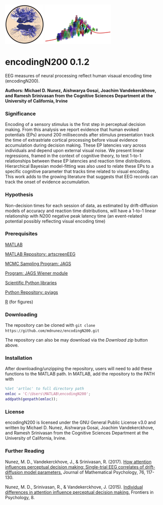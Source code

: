 <img src="./extra/small_hnl_logo.png" height="128"> <img src="./extra/small_cidlab_logo.png" height="128">

# encodingN200 0.1.2
EEG measures of neural processing reflect human visaual encoding time (encodingN200).

**Authors: Michael D. Nunez, Aishwarya Gosai, Joachim Vandekerckhove, and Ramesh Srinivasan from the Cognitive Sciences Department at the University of California, Irvine**

### Significance

Encoding of a sensory stimulus is the first step in perceptual decision making. From this analysis we report evidence that human evoked potentials (EPs) around 200 milliseconds after stimulus presentation track the time of extrastriate cortical processing before visual evidence accumulation during decision making. These EP latencies vary across individuals and depend upon external visual noise. We present linear regressions, framed in the context of cognitive theory, to test 1-to-1 relationships between these EP latencies and reaction time distributions. Hierarchical Bayesian model-fitting was also used to relate these EPs to a specific cognitive parameter that tracks time related to visual encoding. This work adds to the growing literature that suggests that EEG records can track the onset of evidence accumulation.

### Hypothesis

Non-decision times for each session of data, as estimated by drift-diffusion models of accuracy and reaction time distributions, will have a 1-to-1 linear relationship with N200 negative peak latency time (an event-related potential possibly reflecting visual encoding time)

### Prerequisites

[MATLAB](https://www.mathworks.com/)

[MATLAB Repository: artscreenEEG](https://github.com/mdnunez/artscreenEEG)

[MCMC Sampling Program: JAGS](http://mcmc-jags.sourceforge.net/)

[Program: JAGS Wiener module](https://sourceforge.net/projects/jags-wiener/)

[Scientific Python libraries](https://www.continuum.io/downloads)

[Python Repository: pyjags](https://github.com/tmiasko/pyjags)

[R](https://www.r-project.org/) (for figures)

### Downloading

The repository can be cloned with `git clone https://github.com/mdnunez/encodingN200.git`

The repository can also be may download via the _Download zip_ button above.

### Installation

After downloading/unzipping the repository, users will need to add these functions to the MATLAB path. In MATLAB, add the repository to the PATH with

```matlab
%Set 'artloc' to full directory path
emloc = 'C:\Users\MATLAB\encodingN200';
addpath(genpath(emloc));
```

### License

encodingN200 is licensed under the GNU General Public License v3.0 and written by Michael D. Nunez, Aishwarya Gosai, Joachim Vandekerckhove, and Ramesh Srinivasan from the Cognitive Sciences Department at the University of California, Irvine.

### Further Reading

Nunez, M. D., Vandekerckhove, J., & Srinivasan, R. (2017).
[How attention influences perceptual decision making: Single-trial EEG correlates of drift-diffusion model parameters.](https://www.researchgate.net/publication/298275031_How_attention_influences_perceptual_decision_making_Single-trial_EEG_correlates_of_drift-diffusion_model_parameters)
Journal of Mathematical Psychology, 76, 117-130.

Nunez, M. D., Srinivasan, R., & Vandekerckhove, J. (2015). 
[Individual differences in attention influence perceptual decision making.](https://www.researchgate.net/publication/273466831_Individual_differences_in_attention_influence_perceptual_decision_making) 
Frontiers in Psychology, 8.

